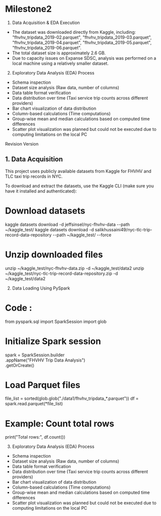 # Milestone2
1. Data Acquisition & EDA Execution
- The dataset was downloaded directly from Kaggle, including:
"fhvhv_tripdata_2019-02.parquet",
"fhvhv_tripdata_2019-03.parquet",
"fhvhv_tripdata_2019-04.parquet",
"fhvhv_tripdata_2019-05.parquet",
"fhvhv_tripdata_2019-06.parquet".
- The total dataset size is approximately 2.6 GB.
- Due to capacity issues on Expanse SDSC, analysis was performed on a local machine using a relatively smaller dataset.

2. Exploratory Data Analysis (EDA) Process
- Schema inspection
- Dataset size analysis (Raw data, number of columns)
- Data table format verification
- Data distribution over time (Taxi service trip counts across different providers)
- Bar chart visualization of data distribution
- Column-based calculations (Time computations)
- Group-wise mean and median calculations based on computed time differences
- Scatter plot visualization was planned but could not be executed due to computing limitations on the local PC


Revision Version

## 1. Data Acquisition

This project uses publicly available datasets from Kaggle for FHVHV and TLC taxi trip records in NYC.

To download and extract the datasets, use the Kaggle CLI (make sure you have it installed and authenticated):

# Download datasets
kaggle datasets download -d jeffsinsel/nyc-fhvhv-data --path ~/kaggle_test/
kaggle datasets download -d salikhussaini49/nyc-tlc-trip-record-data-repository --path ~/kaggle_test/ --force

# Unzip downloaded files
unzip ~/kaggle_test/nyc-fhvhv-data.zip -d ~/kaggle_test/data2
unzip ~/kaggle_test/nyc-tlc-trip-record-data-repository.zip -d ~/kaggle_test/data2


2. Data Loading Using PySpark

# Code : 
from pyspark.sql import SparkSession
import glob

# Initialize Spark session
spark = SparkSession.builder \
    .appName("FHVHV Trip Data Analysis") \
    .getOrCreate()

# Load Parquet files
file_list = sorted(glob.glob("./data1/fhvhv_tripdata_*.parquet"))
df = spark.read.parquet(*file_list)

# Example: Count total rows
print("Total rows:", df.count())


3. Exploratory Data Analysis (EDA) Process
- Schema inspection
- Dataset size analysis (Raw data, number of columns)
- Data table format verification
- Data distribution over time (Taxi service trip counts across different providers)
- Bar chart visualization of data distribution
- Column-based calculations (Time computations)
- Group-wise mean and median calculations based on computed time differences
- Scatter plot visualization was planned but could not be executed due to computing limitations on the local PC
